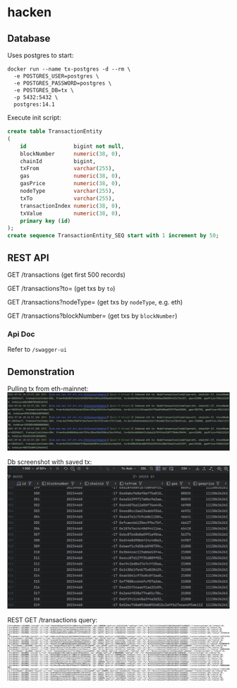 # hacken

## Database
Uses postgres to start:
```
docker run --name tx-postgres -d --rm \
  -e POSTGRES_USER=postgres \
  -e POSTGRES_PASSWORD=postgres \
  -e POSTGRES_DB=tx \
  -p 5432:5432 \
  postgres:14.1
```

Execute init script:
```sql
create table TransactionEntity
(
    id               bigint not null,
    blockNumber      numeric(38, 0),
    chainId          bigint,
    txFrom           varchar(255),
    gas              numeric(38, 0),
    gasPrice         numeric(38, 0),
    nodeType         varchar(255),
    txTo             varchar(255),
    transactionIndex numeric(38, 0),
    txValue          numeric(38, 0),
    primary key (id)
);
create sequence TransactionEntity_SEQ start with 1 increment by 50;
```

## REST API

GET /transactions (get first 500 records)

GET /transactions?to=<VALUE> (get txs by `to`)

GET /transactions?nodeType=<VALUE> (get txs by `nodeType`, e.g. eth)

GET /transactions?blockNumber=<VALUE> (get txs by `blockNumber`)

### Api Doc
Refer to `/swagger-ui`

## Demonstration 
Pulling tx from eth-mainnet:
![](./img/pull_tx_logs.png)

Db screenshot with saved tx:
![](./img/db_tx_select_all.png)

REST GET /transactions query:
![](./img/rest_find_query.png)

